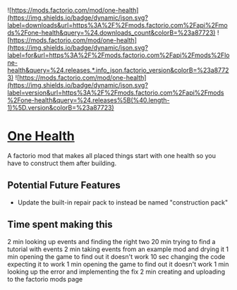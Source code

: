 ![https://mods.factorio.com/mod/one-health](https://img.shields.io/badge/dynamic/json.svg?label=downloads&url=https%3A%2F%2Fmods.factorio.com%2Fapi%2Fmods%2Fone-health&query=%24.downloads_count&colorB=%23a87723) ![https://mods.factorio.com/mod/one-health](https://img.shields.io/badge/dynamic/json.svg?label=for&url=https%3A%2F%2Fmods.factorio.com%2Fapi%2Fmods%2Flone-health&query=%24.releases.*.info_json.factorio_version&colorB=%23a87723) ![https://mods.factorio.com/mod/one-health](https://img.shields.io/badge/dynamic/json.svg?label=version&url=https%3A%2F%2Fmods.factorio.com%2Fapi%2Fmods%2Fone-health&query=%24.releases%5B(%40.length-1)%5D.version&colorB=%23a87723)
# [One Health](https://mods.factorio.com/mod/one-health)

A factorio mod that makes all placed things start with one health so you have to construct them after building.

## Potential Future Features

- Update the built-in repair pack to instead be named "construction pack"

## Time spent making this

2 min looking up events and finding the right two
20 min trying to find a tutorial with events
2 min taking events from an example mod and drying it
1 min opening the game to find out it doesn't work
10 sec changing the code expecting it to work
1 min opening the game to find out it doesn't work
1 min looking up the error and implementing the fix
2 min creating and uploading to the factorio mods page
